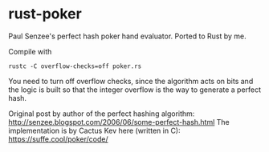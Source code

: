 # rust-poker
Paul Senzee's perfect hash poker hand evaluator. Ported to Rust by me.

Compile with 

    rustc -C overflow-checks=off poker.rs

You need to turn off overflow checks, since the algorithm acts on bits and the logic is built so that the integer overflow is the way to generate a perfect hash.

Original post by author of the perfect hashing algorithm: http://senzee.blogspot.com/2006/06/some-perfect-hash.html
The implementation is by Cactus Kev here (written in C): https://suffe.cool/poker/code/
